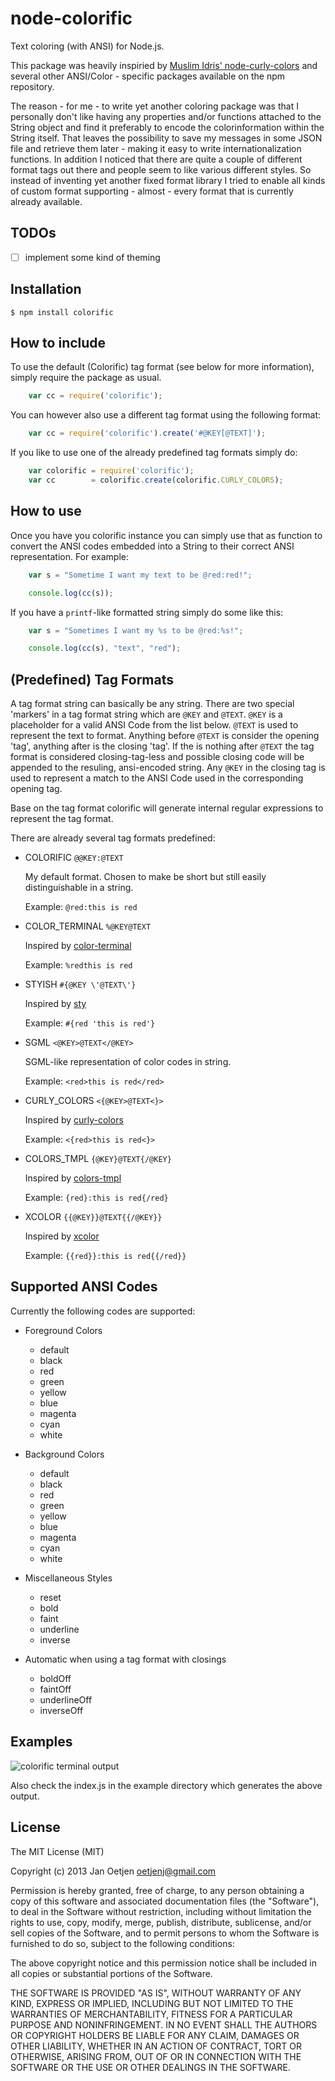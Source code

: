 # node-colorific

Text coloring (with ANSI) for Node.js.

This package was heavily inspiried by
[Muslim Idris' node-curly-colors](https://npmjs.org/package/curly-colors) and
several other ANSI/Color - specific packages available on the npm repository.

The reason - for me - to write yet another coloring package was that I
personally don't like having any properties and/or functions attached to
the String object and find it preferably to encode the colorinformation
within the String itself. That leaves the possibility to save my messages in
some JSON file and retrieve them later - making it easy to write
internationalization functions. In addition I noticed that there are quite a
couple of different format tags out there and people seem to like various
different styles. So instead of inventing yet another fixed format library I
tried to enable all kinds of custom format supporting - almost - every format
that is currently already available.

## TODOs

- [ ] implement some kind of theming

## Installation

	$ npm install colorific

## How to include

To use the default (Colorific) tag format (see below for more information),
simply require the package as usual.

```js
	var cc = require('colorific');
```

You can however also use a different tag format using the following format:

```js
	var cc = require('colorific').create('#@KEY[@TEXT]');
```

If you like to use one of the already predefined tag formats simply do:

```js
	var colorific = require('colorific');
	var cc        = colorific.create(colorific.CURLY_COLORS);
```

## How to use

Once you have you colorific instance you can simply use that as function to
convert the ANSI codes embedded into a String to their correct ANSI
representation. For example:

```js
	var s = "Sometime I want my text to be @red:red!";

	console.log(cc(s));
```

If you have a `printf`-like formatted string simply do some like this:

```js
	var s = "Sometimes I want my %s to be @red:%s!";

	console.log(cc(s), "text", "red");
```

## (Predefined) Tag Formats

A tag format string can basically be any string. There are two special 'markers'
in a tag format string which are `@KEY` and `@TEXT`. `@KEY` is a placeholder for
a valid ANSI Code from the list below. `@TEXT` is used to represent the text to
format. Anything before `@TEXT` is consider the opening 'tag', anything after is
the closing 'tag'. If the is nothing after `@TEXT` the tag format is considered
closing-tag-less and possible closing code will be appended to the resuling,
ansi-encoded string. Any `@KEY` in the closing tag is used to represent a match
to the ANSI Code used in the corresponding opening tag.

Base on the tag format colorific will generate internal regular expressions to
represent the tag format.

There are already several tag formats predefined:

* COLORIFIC `@@KEY:@TEXT`

  My default format. Chosen to make be short but still easily distinguishable in
  a string.

  Example: `@red:this is red`

* COLOR_TERMINAL `%@KEY@TEXT`

  Inspired by [color-terminal](https://npmjs.org/package/color-terminal)

  Example: `%redthis is red`

* STYISH `#{@KEY \'@TEXT\'}`

  Inspired by [sty](https://npmjs.org/package/sty)

  Example: `#{red 'this is red'}`

* SGML `<@KEY>@TEXT</@KEY>`

  SGML-like representation of color codes in string.

  Example: `<red>this is red</red>`

* CURLY_COLORS `<{@KEY>@TEXT<}>`

  Inspired by [curly-colors](https://npmjs.org/package/curly-colors)

  Example: `<{red>this is red<}>`

* COLORS_TMPL `{@KEY}@TEXT{/@KEY}`

  Inspired by [colors-tmpl](https://npmjs.org/package/colors-tmpl)

  Example: `{red}:this is red{/red}`

* XCOLOR `{{@KEY}}@TEXT{{/@KEY}}`

  Inspired by [xcolor](https://npmjs.org/package/xcolor)

  Example: `{{red}}:this is red{{/red}}`


## Supported ANSI Codes

Currently the following codes are supported:

* Foreground Colors
	* default
	* black
	* red
	* green
	* yellow
	* blue
	* magenta
	* cyan
	* white

* Background Colors
	* default
	* black
	* red
	* green
	* yellow
	* blue
	* magenta
	* cyan
	* white

* Miscellaneous Styles
	* reset
	* bold
	* faint
	* underline
	* inverse

* Automatic when using a tag format with closings
	* boldOff
	* faintOff
	* underlineOff
	* inverseOff

## Examples

![colorific terminal output](https://dl.dropboxusercontent.com/u/4775364/node-colorific.png "Exemplary colorifc output")

Also check the index.js in the example directory which generates the above output.

## License

The MIT License (MIT)

Copyright (c) 2013 Jan Oetjen <oetjenj@gmail.com>

Permission is hereby granted, free of charge, to any person obtaining a copy of
this software and associated documentation files (the "Software"), to deal in
the Software without restriction, including without limitation the rights to
use, copy, modify, merge, publish, distribute, sublicense, and/or sell copies of
the Software, and to permit persons to whom the Software is furnished to do so,
subject to the following conditions:

The above copyright notice and this permission notice shall be included in all
copies or substantial portions of the Software.

THE SOFTWARE IS PROVIDED "AS IS", WITHOUT WARRANTY OF ANY KIND, EXPRESS OR
IMPLIED, INCLUDING BUT NOT LIMITED TO THE WARRANTIES OF MERCHANTABILITY, FITNESS
FOR A PARTICULAR PURPOSE AND NONINFRINGEMENT. IN NO EVENT SHALL THE AUTHORS OR
COPYRIGHT HOLDERS BE LIABLE FOR ANY CLAIM, DAMAGES OR OTHER LIABILITY, WHETHER
IN AN ACTION OF CONTRACT, TORT OR OTHERWISE, ARISING FROM, OUT OF OR IN
CONNECTION WITH THE SOFTWARE OR THE USE OR OTHER DEALINGS IN THE SOFTWARE.
